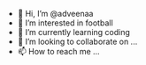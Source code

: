 - 👋 Hi, I’m @adveenaa
- 👀 I’m interested in football
- 🌱 I’m currently learning coding
- 💞️ I’m looking to collaborate on ...
- 📫 How to reach me ...

<!---
adveenaa/adveenaa is a ✨ special ✨ repository because its `README.md` (this file) appears on your GitHub profile.
You can click the Preview link to take a look at your changes.
--->
